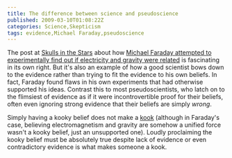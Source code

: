 ```yaml
---
title: The difference between science and pseudoscience
published: 2009-03-10T01:08:22Z
categories: Science,Skepticism
tags: evidence,Michael Faraday,pseudoscience
---
```


The post at <a href="http://skullsinthestars.com/2009/03/06/michael-faraday-grand-unified-theorist-1851/">Skulls in the Stars</a> about how <a href="http://skullsinthestars.com/2009/03/06/michael-faraday-grand-unified-theorist-1851/">Michael Faraday attempted to experimentally find out if electricity and gravity were related</a> is fascinating in its own right.  But it's also an example of how a good scientist bows down to the evidence rather than trying to fit the evidence to his own beliefs.  In fact, Faraday found flaws in his own experiments that had otherwise supported his ideas.  Contrast this to most pseudoscientists, who latch on to the flimsiest of evidence as if it were incontrovertible proof for their beliefs, often even ignoring strong evidence that their beliefs are simply <em>wrong</em>.

Simply having a kooky belief does not make a <a href="http://www.ratbags.com/rsoles/comment/whatisakook.htm">kook</a> (although in Faraday's case, believing electromagnetism and gravity are somehow a unified force wasn't a kooky belief, just an unsupported one).  Loudly proclaiming the kooky belief must be absolutely true despite lack of evidence or even contradictory evidence is what makes someone a kook.

